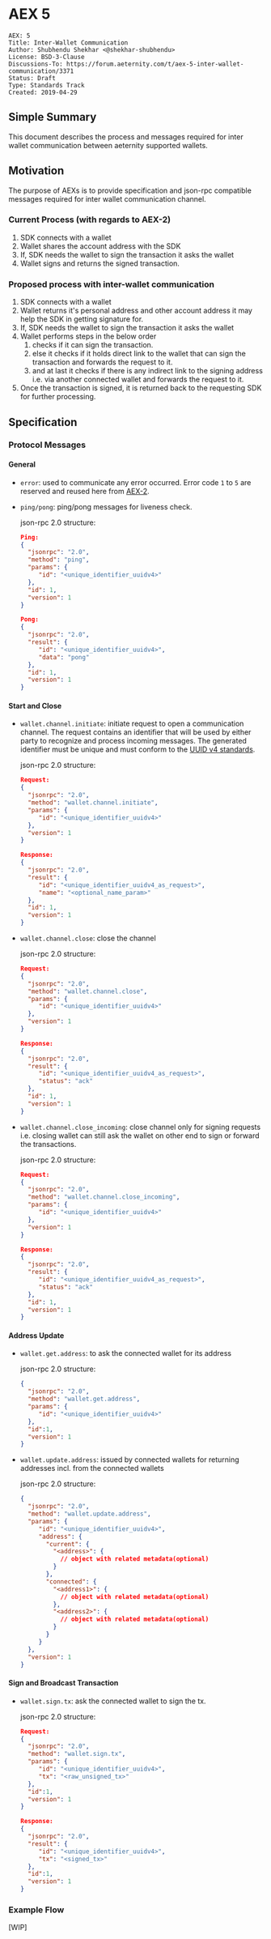 # AEX 5

```
AEX: 5
Title: Inter-Wallet Communication
Author: Shubhendu Shekhar <@shekhar-shubhendu>
License: BSD-3-Clause
Discussions-To: https://forum.aeternity.com/t/aex-5-inter-wallet-communication/3371
Status: Draft
Type: Standards Track
Created: 2019-04-29
```

## Simple Summary

This document describes the process and messages required for inter wallet communication between aeternity supported wallets.

## Motivation

The purpose of AEXs is to provide specification and json-rpc compatible messages required for inter wallet communication channel.

### Current Process (with regards to AEX-2)

1. SDK connects with a wallet
2. Wallet shares the account address with the SDK
3. If, SDK needs the wallet to sign the transaction it asks the wallet
4. Wallet signs and returns the signed transaction.

### Proposed process with inter-wallet communication

1. SDK connects with a wallet
2. Wallet returns it's personal address and other account address it may help the SDK in getting signature for.
3. If, SDK needs the wallet to sign the transaction it asks the wallet
4. Wallet performs steps in the below order
    1. checks if it can sign the transaction.
    2. else it checks if it holds direct link to the wallet that can sign the transaction and forwards the request to it.
    3. and at last it checks if there is any indirect link to the signing address i.e. via another connected wallet and forwards the request to it.
5. Once the transaction is signed, it is returned back to the requesting SDK for further processing.

## Specification

### Protocol Messages

#### General

- `error`: used to communicate any error occurred. Error code `1` to `5` are reserved and reused here from [AEX-2](https://github.com/apeunit/AEXs/blob/feature/update-aex-2/AEXS/aex-2.md#types-of-errors).

- `ping/pong`: ping/pong messages for liveness check.

  json-rpc 2.0 structure:

  ```json
  Ping:
  {
    "jsonrpc": "2.0",
    "method": "ping",
    "params": {
       "id": "<unique_identifier_uuidv4>"
    },
    "id": 1,
    "version": 1
  }

  Pong:
  {
    "jsonrpc": "2.0",
    "result": {
       "id": "<unique_identifier_uuidv4>",
       "data": "pong"
    },
    "id": 1,
    "version": 1
  }
  ```

#### Start and Close

- `wallet.channel.initiate`: initiate request to open a communication channel. The request contains an identifier that will be used by either party to recognize and process incoming messages. The generated identifier must be unique and must conform to the [UUID v4 standards](https://tools.ietf.org/html/rfc4122#page-14).

  json-rpc 2.0 structure:

  ```json
  Request:
  {
    "jsonrpc": "2.0",
    "method": "wallet.channel.initiate",
    "params": {
       "id": "<unique_identifier_uuidv4>"
    },
    "version": 1
  }

  Response:
  {
    "jsonrpc": "2.0",
    "result": {
       "id": "<unique_identifier_uuidv4_as_request>",
       "name": "<optional_name_param>"
    },
    "id": 1,
    "version": 1
  }
  ```

- `wallet.channel.close`: close the channel

  json-rpc 2.0 structure:

  ```json
  Request:
  {
    "jsonrpc": "2.0",
    "method": "wallet.channel.close",
    "params": {
       "id": "<unique_identifier_uuidv4>"
    },
    "version": 1
  }

  Response:
  {
    "jsonrpc": "2.0",
    "result": {
       "id": "<unique_identifier_uuidv4_as_request>",
       "status": "ack"
    },
    "id": 1,
    "version": 1
  }
  ```

- `wallet.channel.close_incoming`: close channel only for signing requests i.e. closing wallet can still ask the wallet on other end to sign or forward the transactions.

  json-rpc 2.0 structure:

  ```json
  Request:
  {
    "jsonrpc": "2.0",
    "method": "wallet.channel.close_incoming",
    "params": {
       "id": "<unique_identifier_uuidv4>"
    },
    "version": 1
  }

  Response:
  {
    "jsonrpc": "2.0",
    "result": {
       "id": "<unique_identifier_uuidv4_as_request>",
       "status": "ack"
    },
    "id": 1,
    "version": 1
  }
  ```

#### Address Update

- `wallet.get.address`: to ask the connected wallet for its address

  json-rpc 2.0 structure:

  ```json
  {
    "jsonrpc": "2.0",
    "method": "wallet.get.address",
    "params": {
       "id": "<unique_identifier_uuidv4>"
    },
    "id":1,
    "version": 1
  }
  ```

- `wallet.update.address`: issued by connected wallets for returning addresses incl. from the connected wallets

  json-rpc 2.0 structure:

  ```json
  {
    "jsonrpc": "2.0",
    "method": "wallet.update.address",
    "params": {
       "id": "<unique_identifier_uuidv4>",
       "address": {
         "current": {
           "<address>": {
             // object with related metadata(optional)
           }
         },
         "connected": {
           "<address1>": {
             // object with related metadata(optional)
           },
           "<address2>": {
             // object with related metadata(optional)
           }
         }
       }
    },
    "version": 1
  }
  ```

#### Sign and Broadcast Transaction

- `wallet.sign.tx`: ask the connected wallet to sign the tx.

  json-rpc 2.0 structure:

  ```json
  Request:
  {
    "jsonrpc": "2.0",
    "method": "wallet.sign.tx",
    "params": {
       "id": "<unique_identifier_uuidv4>",
       "tx": "<raw_unsigned_tx>"
    },
    "id":1,
    "version": 1
  }

  Response:
  {
    "jsonrpc": "2.0",
    "result": {
       "id": "<unique_identifier_uuidv4>",
       "tx": "<signed_tx>"
    },
    "id":1,
    "version": 1
  }
  ```

### Example Flow
[WIP]